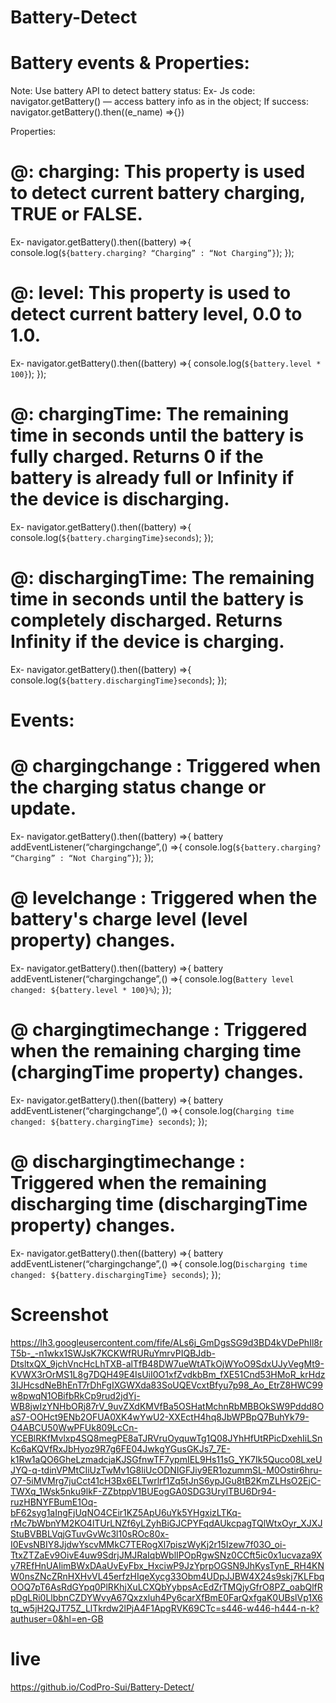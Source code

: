 # Battery-Detect

# Battery events & Properties:
Note: Use battery API to detect battery status:
Ex- Js
code: navigator.getBattery() — access battery info as in the object;
If success: navigator.getBattery().then((e_name) =>{})

Properties: 
# @: charging: This property is used to detect current battery charging, TRUE or FALSE.
Ex-
navigator.getBattery().then((battery) =>{
console.log(`${battery.charging? “Charging” : “Not Charging”}`);
});

# @: level: This property is used to detect current battery level, 0.0 to 1.0.
Ex-
navigator.getBattery().then((battery) =>{
console.log(`${battery.level * 100}`);
});

# @: chargingTime: The remaining time in seconds until the battery is fully charged. Returns 0 if the battery is already full or Infinity if the device is discharging.
Ex-
navigator.getBattery().then((battery) =>{
console.log(`${battery.chargingTime}seconds`);
});

# @: dischargingTime: The remaining time in seconds until the battery is completely discharged. Returns Infinity if the device is charging.
Ex-
navigator.getBattery().then((battery) =>{
console.log(`${battery.dischargingTime}seconds`);
});

# Events:

# @ chargingchange : Triggered when the charging status change or update.
Ex-
navigator.getBattery().then((battery) =>{
battery addEventListener(“chargingchange”,() =>{
console.log(`${battery.charging? “Charging” : “Not Charging”}`);
});

# @ levelchange : Triggered when the battery's charge level (level property) changes.
Ex-
navigator.getBattery().then((battery) =>{
battery addEventListener(“chargingchange”,() =>{
console.log(`Battery level changed: ${battery.level * 100}%`);
});

# @ chargingtimechange : Triggered when the remaining charging time (chargingTime property) changes.
Ex-
navigator.getBattery().then((battery) =>{
battery addEventListener(“chargingchange”,() =>{
console.log(`Charging time changed: ${battery.chargingTime} seconds`);
});

# @ dischargingtimechange : Triggered when the remaining discharging time (dischargingTime property) changes.
Ex-
navigator.getBattery().then((battery) =>{
battery addEventListener(“chargingchange”,() =>{
console.log(`Discharging time changed: ${battery.dischargingTime} seconds`);
});


# Screenshot 
https://lh3.googleusercontent.com/fife/ALs6j_GmDgsSG9d3BD4kVDePhIl8rT5b-_-n1wkx1SWJsK7KCKWfRURuYmrvPIQBJdb-DtsltxQX_9jchVncHcLhTXB-alTfB48DW7ueWtATkOjWYoO9SdxUJyVegMt9-KVWX3rOrMS1L8g7DQH49E4IsUiI0O1xfZvdkbBm_fXE51Cnd53HMoR_krHdz3IJHcsdNeBhEnT7rDhFgIXGWXda83SoUQEVcxtBfyu7p98_Ao_EtrZ8HWC99w8pwqN1OBifbRkCp9rud2jdYj-WB8jwIzYNHbORj87rV_9uvZXdKMVfBa5OSHatMchnRbMBBOkSW9Pddd8OaS7-OOHct9ENb2OFUA0XK4wYwU2-XXEctH4hq8JbWPBpQ7BuhYk79-O4ABCU50WwPFUk809LcCn-YCEBlRKfMvlxp4SQ8megPE8aTJRVruOyquwTg1Q08JYhHfUtRPicDxehIiLSnKc6aKQVfRxJbHyoz9R7g6FE04JwkgYGusGKJs7_7E-k1Rw1aQO6GheLzmadcjaKJSGfnwTF7ypmIEL9Hs11sG_YK7Ik5Quco08LxeUJYQ-q-tdinVPMtCIiUzTwMv1G8liUcODNIGFJiy9ER1ozummSL-M0Ostir6hru-O7-5iMVMrg7juCct41cH3Bx6ELTwrlrf1Zq5tJnS6ypJGu8tB2KmZLHsO2EjC-TWXq_1Wsk5nku9lkF-ZZbtppV1BUEogGA0SDG3UrylTBU6Dr94-ruzHBNYFBumE1Oq-bF62syg1aIngFjUqNO4CEir1KZ5ApU6uYk5YHgxizLTKq-rMc7bWbnYM2KO4lTUrLNZf6yLZyhBiGJCPYFqdAUkcpagTQlWtxOyr_XJXJStuBVBBLVqjGTuvGvWc3l10sROc80x-I0EvsNBIY8JjdwYscvMMkC7TERogXl7piszWyKj2r15Izew7f03O_oi-TtxZTZaEv9OivE4uw9SdrjJMJRaIqbWblIPOpRgwSNz0CCft5ic0x1ucvaza9Xy7REfHnUAIimBWxDAaUvEyFbx_HxciwP9JzYprpOGSN9JhKysTynE_RH4KNW0nsZNcZRnHXHvVL45erfzHIqeXycg33Obm4UDpJJBW4X24s9skj7KLFbqOOQ7pT6AsRdGYpq0PlRKhjXuLCXQbYybpsAcEdZrTMQjyGfrO8PZ_oabQlfRpDgLRi0LlbbnCZDYWvyA67Qxzxluh4Py6carXfBmE0FarQxfgaK0UBslVp1X6tq_w5jH2QJT75Z_LlTkrdw2lPjA4F1ApgRVK69CTc=s446-w446-h444-n-k?authuser=0&hl=en-GB

# live

https://github.io/CodPro-Sui/Battery-Detect/





